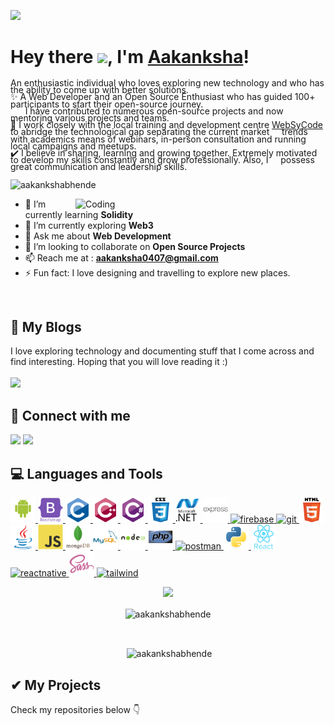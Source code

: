 ![](https://raw.githubusercontent.com/halfrost/halfrost/master/icons/header_.png)
# Hey there <img src="https://github.com/TheDudeThatCode/TheDudeThatCode/blob/master/Assets/Hi.gif" width="29px">, I'm [Aakanksha](https://aakankshabhende.github.io/)!
<p style = "line-height: 80%">
An enthusiastic individual who loves exploring new technology and who has the ability to come up with better solutions.  <br/>
  ✨ A Web Developer and an Open Source Enthusiast who has guided 100+ participants to start their open-source journey.  <br/>
  &nbsp &nbsp  &nbsp I have contributed to numerous open-source projects and now mentoring various projects and teams.<br/>
  🌱 I work closely with the local training and development centre <a href="https://websycode.in/">WebSyCode</a> to abridge the technological gap separating the  current market
 &nbsp &nbsp trends with academics means of webinars, in-person consultation and running local campaigns and meetups. <br/>
  ✔️ I believe in sharing, learning and growing together. Extremely motivated to develop my skills constantly and grow professionally. Also, I &nbsp &nbsp  possess
    great communication and leadership skills.
<br>
</p>


<p align="left"> <img src="https://komarev.com/ghpvc/?username=aakankshabhende&label=Profile%20views&color=32CD32&style=flat" alt="aakankshabhende" /> </p>

<img align="right" alt="Coding" width="400" src="https://cdn.dribbble.com/users/2646423/screenshots/5507196/computer.gif">

- 🌱 I’m currently learning <b>Solidity</b>
- 🔭 I’m currently exploring <b>Web3</b>
- 💬 Ask me about **Web Development**
- 👯 I’m looking to collaborate on **Open Source Projects**
- 📫 Reach me at : **aakanksha0407@gmail.com**
- ⚡ Fun fact: I love designing and travelling to explore new places.
 
<br/>

## 🚀 My Blogs
I love exploring technology and documenting stuff that I come across and find interesting. Hoping that you will love reading it :)<br><br>
[<img src="https://img.shields.io/badge/Hashnode-2962FF?style=for-the-badge&logo=hashnode&logoColor=white">](https://aakankshabhende.hashnode.dev/)

## 🤝 Connect with me

[<img src="https://img.shields.io/badge/linkedin-%230077B5.svg?&style=for-the-badge&logo=linkedin&logoColor=white">](https://www.linkedin.com/in/aakanksha-bhende/)
[<img src="https://img.shields.io/badge/Twitter-1DA1F2?style=for-the-badge&logo=twitter&logoColor=white">](https://twitter.com/AakankshaBhende)

## 💻 Languages and Tools

<p align="left"> <a href="https://developer.android.com" target="_blank"> <img src="https://raw.githubusercontent.com/devicons/devicon/master/icons/android/android-original-wordmark.svg" alt="android" width="40" height="40"/> </a> <a href="https://getbootstrap.com" target="_blank"> <img src="https://raw.githubusercontent.com/devicons/devicon/master/icons/bootstrap/bootstrap-plain-wordmark.svg" alt="bootstrap" width="40" height="40"/> </a> <a href="https://www.cprogramming.com/" target="_blank"> <img src="https://raw.githubusercontent.com/devicons/devicon/master/icons/c/c-original.svg" alt="c" width="40" height="40"/> </a> <a href="https://www.w3schools.com/cpp/" target="_blank"> <img src="https://raw.githubusercontent.com/devicons/devicon/master/icons/cplusplus/cplusplus-original.svg" alt="cplusplus" width="40" height="40"/> </a> <a href="https://www.w3schools.com/cs/" target="_blank"> <img src="https://raw.githubusercontent.com/devicons/devicon/master/icons/csharp/csharp-original.svg" alt="csharp" width="40" height="40"/> </a> <a href="https://www.w3schools.com/css/" target="_blank"> <img src="https://raw.githubusercontent.com/devicons/devicon/master/icons/css3/css3-original-wordmark.svg" alt="css3" width="40" height="40"/> </a> <a href="https://dotnet.microsoft.com/" target="_blank"> <img src="https://raw.githubusercontent.com/devicons/devicon/master/icons/dot-net/dot-net-original-wordmark.svg" alt="dotnet" width="40" height="40"/> </a> <a href="https://expressjs.com" target="_blank"> <img src="https://raw.githubusercontent.com/devicons/devicon/master/icons/express/express-original-wordmark.svg" alt="express" width="40" height="40"/> </a> <a href="https://firebase.google.com/" target="_blank"> <img src="https://www.vectorlogo.zone/logos/firebase/firebase-icon.svg" alt="firebase" width="40" height="40"/> </a> <a href="https://git-scm.com/" target="_blank"> <img src="https://www.vectorlogo.zone/logos/git-scm/git-scm-icon.svg" alt="git" width="40" height="40"/> </a> <a href="https://www.w3.org/html/" target="_blank"> <img src="https://raw.githubusercontent.com/devicons/devicon/master/icons/html5/html5-original-wordmark.svg" alt="html5" width="40" height="40"/> </a> <a href="https://www.java.com" target="_blank"> <img src="https://raw.githubusercontent.com/devicons/devicon/master/icons/java/java-original.svg" alt="java" width="40" height="40"/> </a> <a href="https://developer.mozilla.org/en-US/docs/Web/JavaScript" target="_blank"> <img src="https://raw.githubusercontent.com/devicons/devicon/master/icons/javascript/javascript-original.svg" alt="javascript" width="40" height="40"/> </a> <a href="https://www.mongodb.com/" target="_blank"> <img src="https://raw.githubusercontent.com/devicons/devicon/master/icons/mongodb/mongodb-original-wordmark.svg" alt="mongodb" width="40" height="40"/> </a> <a href="https://www.mysql.com/" target="_blank"> <img src="https://raw.githubusercontent.com/devicons/devicon/master/icons/mysql/mysql-original-wordmark.svg" alt="mysql" width="40" height="40"/> </a> <a href="https://nodejs.org" target="_blank"> <img src="https://raw.githubusercontent.com/devicons/devicon/master/icons/nodejs/nodejs-original-wordmark.svg" alt="nodejs" width="40" height="40"/> </a> <a href="https://www.php.net" target="_blank"> <img src="https://raw.githubusercontent.com/devicons/devicon/master/icons/php/php-original.svg" alt="php" width="40" height="40"/> </a> <a href="https://postman.com" target="_blank"> <img src="https://www.vectorlogo.zone/logos/getpostman/getpostman-icon.svg" alt="postman" width="40" height="40"/> </a> <a href="https://www.python.org" target="_blank"> <img src="https://raw.githubusercontent.com/devicons/devicon/master/icons/python/python-original.svg" alt="python" width="40" height="40"/> </a> <a href="https://reactjs.org/" target="_blank"> <img src="https://raw.githubusercontent.com/devicons/devicon/master/icons/react/react-original-wordmark.svg" alt="react" width="40" height="40"/> </a> <a href="https://reactnative.dev/" target="_blank"> <img src="https://reactnative.dev/img/header_logo.svg" alt="reactnative" width="40" height="40"/> </a> <a href="https://sass-lang.com" target="_blank"> <img src="https://raw.githubusercontent.com/devicons/devicon/master/icons/sass/sass-original.svg" alt="sass" width="40" height="40"/> </a> <a href="https://tailwindcss.com/" target="_blank"> <img src="https://www.vectorlogo.zone/logos/tailwindcss/tailwindcss-icon.svg" alt="tailwind" width="40" height="40"/> </a> </p>

<p align=center >
<img src="https://github-readme-streak-stats.herokuapp.com/?user=aakankshabhende" /> 
</p>

<p align=center >
<img align="center"  src="https://github-readme-stats.vercel.app/api/top-langs?username=aakankshabhende&show_icons=true&locale=en&layout=compact" alt="aakankshabhende" /></p>
<br/>
<p align=center >
&nbsp;<img align="center" src="https://github-readme-stats.vercel.app/api?username=aakankshabhende&show_icons=true&locale=en" alt="aakankshabhende" />
</p>

## ✔ My Projects
<p>
Check my repositories below 👇
</p>
</div>

<!--
**Aakanksha0407/Aakanksha0407** is a ✨ _special_ ✨ repository because its `README.md` (this file) appears on your GitHub profile.
[![Top Langs](https://github-readme-stats.vercel.app/api/top-langs/?username=aakankshabhende&layout=compact)](https://github.com/anuraghazra/github-readme-stats)
Here are some ideas to get you started:

- 🔭 I’m currently working on ...
- 🌱 I’m currently learning ...
- 👯 I’m looking to collaborate on ...
- 🤔 I’m looking for help with ...
- 💬 Ask me about ...
- 📫 How to reach me: ...
- 😄 Pronouns: ...
- ⚡ Fun fact: ...
### 👉 Front-end
### 👉 Back-end
### 👉 Programming Language
### 👉 Database
### 👉 Version Control
### 👉 Others
-->
